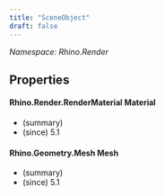 ```yaml
---
title: "SceneObject"
draft: false
---
```


*Namespace: Rhino.Render*
## Properties
#### Rhino.Render.RenderMaterial Material
- (summary) 
- (since) 5.1
#### Rhino.Geometry.Mesh Mesh
- (summary) 
- (since) 5.1
